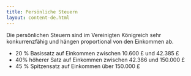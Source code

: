 ```yaml
---
title: Persönliche Steuern
layout: content-de.html
---
```


Die persönlichen Steuern sind im Vereinigten Königreich sehr konkurrenzfähig und hängen proportional von den Einkommen ab.

-	20 % Basissatz auf Einkommen zwischen 10.600 £ und 42.385 £
-	40% höherer Satz auf Einkommen zwischen 42.386 und 150.000 £
-	45 % Spitzensatz auf Einkommen über 150.000 £